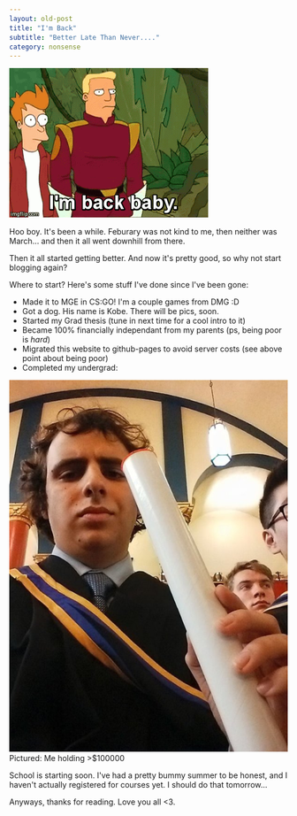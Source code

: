 ```yaml
---
layout: old-post
title: "I'm Back"
subtitle: "Better Late Than Never...."
category: nonsense
---
```


<p class="img-text">
  <img src="/assets/img/posts/old/img/2015Aug/imback.gif" title="Shut up baby, I know it!">
</p>

Hoo boy. It's been a while. Feburary was not kind to me, then neither was March... and then it all went downhill from there.

Then it all started getting better. And now it's pretty good, so why not start blogging again?

Where to start? Here's some stuff I've done since I've been gone:


- Made it to MGE in CS:GO! I'm a couple games from DMG :D
- Got a dog. His name is Kobe. There will be pics, soon. 
- Started my Grad thesis (tune in next time for a cool intro to it)
- Became 100% financially independant from my parents (ps, being poor is *hard*)
- Migrated this website to github-pages to avoid server costs (see above point about being poor)
- Completed my undergrad:

<p class="img-text">  
	<img src="/assets/img/posts/old/img/2015Aug/grad.jpg" title="Money well spent.">
 	Pictured: Me holding >$100000
</p>

School is starting soon. I've had a pretty bummy summer to be honest, and I haven't actually registered for courses yet. I should do that tomorrow...

Anyways, thanks for reading. Love you all <3.

